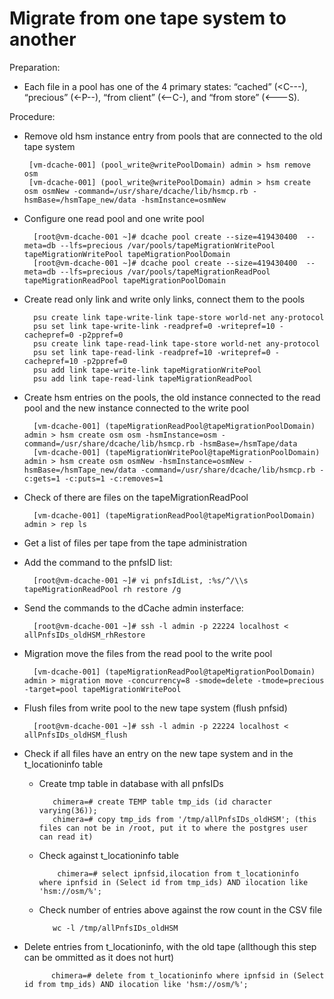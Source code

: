 Migrate from one tape system to another
=====================

Preparation:

 * Each file in a pool has one of the 4 primary states: “cached” (<C---), “precious” (<-P--), “from client” (<--C-), and “from store” (<---S).

Procedure:

 * Remove old hsm instance entry from pools that are connected to the old tape system
 
        [vm-dcache-001] (pool_write@writePoolDomain) admin > hsm remove osm
        [vm-dcache-001] (pool_write@writePoolDomain) admin > hsm create osm osmNew -command=/usr/share/dcache/lib/hsmcp.rb -hsmBase=/hsmTape_new/data -hsmInstance=osmNew

* Configure one read pool and one write pool

        [root@vm-dcache-001 ~]# dcache pool create --size=419430400  --meta=db --lfs=precious /var/pools/tapeMigrationWritePool tapeMigrationWritePool tapeMigrationPoolDomain
        [root@vm-dcache-001 ~]# dcache pool create --size=419430400  --meta=db --lfs=precious /var/pools/tapeMigrationReadPool tapeMigrationReadPool tapeMigrationPoolDomain

* Create read only link and write only links, connect them to the pools

        psu create link tape-write-link tape-store world-net any-protocol
        psu set link tape-write-link -readpref=0 -writepref=10 -cachepref=0 -p2ppref=0
        psu create link tape-read-link tape-store world-net any-protocol
        psu set link tape-read-link -readpref=10 -writepref=0 -cachepref=10 -p2ppref=0
        psu add link tape-write-link tapeMigrationWritePool
        psu add link tape-read-link tapeMigrationReadPool

* Create hsm entries on the pools, the old instance connected to the read pool and the new instance connected to the write pool

        [vm-dcache-001] (tapeMigrationReadPool@tapeMigrationPoolDomain) admin > hsm create osm osm -hsmInstance=osm -command=/usr/share/dcache/lib/hsmcp.rb -hsmBase=/hsmTape/data
        [vm-dcache-001] (tapeMigrationWritePool@tapeMigrationPoolDomain) admin > hsm create osm osmNew -hsmInstance=osmNew -hsmBase=/hsmTape_new/data -command=/usr/share/dcache/lib/hsmcp.rb -c:gets=1 -c:puts=1 -c:removes=1

* Check of there are files on the tapeMigrationReadPool

        [vm-dcache-001] (tapeMigrationReadPool@tapeMigrationPoolDomain) admin > rep ls

* Get a list of files per tape from the tape administration

* Add the command to the pnfsID list:

        [root@vm-dcache-001 ~]# vi pnfsIdList, :%s/^/\\s tapeMigrationReadPool rh restore /g 

* Send the commands to the dCache admin insterface:

        [root@vm-dcache-001 ~]# ssh -l admin -p 22224 localhost < allPnfsIDs_oldHSM_rhRestore
 
* Migration move the files from the read pool to the write pool

        [vm-dcache-001] (tapeMigrationReadPool@tapeMigrationPoolDomain) admin > migration move -concurrency=8 -smode=delete -tmode=precious -target=pool tapeMigrationWritePool

* Flush files from write pool to the new tape system (flush pnfsid)

        [root@vm-dcache-001 ~]# ssh -l admin -p 22224 localhost < allPnfsIDs_oldHSM_flush

* Check if all files have an entry on the new tape system and in the t_locationinfo table
   * Create tmp table in database with all pnfsIDs

            chimera=# create TEMP table tmp_ids (id character varying(36));
            chimera=# copy tmp_ids from '/tmp/allPnfsIDs_oldHSM'; (this files can not be in /root, put it to where the postgres user can read it)

   * Check against t_locationinfo table

             chimera=# select ipnfsid,ilocation from t_locationinfo where ipnfsid in (Select id from tmp_ids) AND ilocation like 'hsm://osm/%';

   * Check number of entries above against the row count in the CSV file

            wc -l /tmp/allPnfsIDs_oldHSM

* Delete entries from t_locationinfo, with the old tape (allthough this step can be ommitted as it does not hurt)

            chimera=# delete from t_locationinfo where ipnfsid in (Select id from tmp_ids) AND ilocation like 'hsm://osm/%'; 

